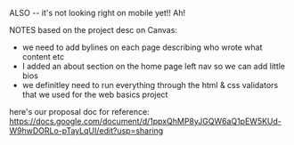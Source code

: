 ALSO -- it's not looking right on mobile yet!! Ah! 

NOTES based on the project desc on Canvas:
- we need to add bylines on each page describing who wrote what content etc 
- I added an about section on the home page left nav so we can add little bios
- we definitley need to run everything through the html & css validators that we used for the web basics project

here's our proposal doc for reference: https://docs.google.com/document/d/1ppxQhMP8yJGQW6aQ1pEW5KUd-W9hwDORLo-pTayLqUI/edit?usp=sharing

